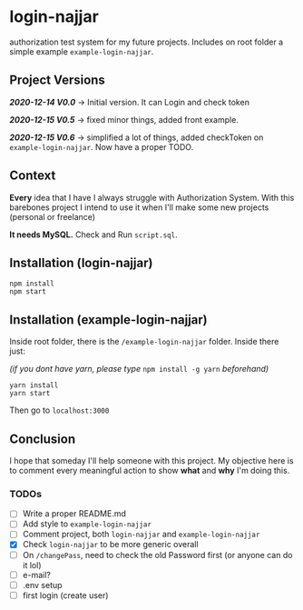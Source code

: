 # login-najjar
authorization test system for my future projects. Includes on root folder a simple example `example-login-najjar`.

## Project Versions
***2020-12-14 V0.0*** -> Initial version. It can Login and check token

***2020-12-15 V0.5*** -> fixed minor things, added front example.

***2020-12-15 V0.6*** -> simplified a lot of things, added checkToken on `example-login-najjar`. Now have a proper TODO.

## Context
**Every** idea that I have I always struggle with Authorization System. With this barebones project I intend to use it when I'll make some new projects (personal or freelance)

**It needs MySQL.** Check and Run `script.sql`.

## Installation (login-najjar)
```
npm install
npm start
```

## Installation (example-login-najjar)
Inside root folder, there is the `/example-login-najjar` folder. Inside there just:

*(if you dont have yarn, please type* `npm install -g yarn` *beforehand)*

```
yarn install
yarn start
```

Then go to `localhost:3000`

## Conclusion
I hope that someday I'll help someone with this project. My objective here is to comment every meaningful action to show **what** and **why** I'm doing this.

### TODOs
- [ ] Write a proper README.md
- [ ] Add style to `example-login-najjar`
- [ ] Comment project, both `login-najjar` and `example-login-najjar`
- [X] Check `login-najjar` to be more generic overall
- [ ] On `/changePass`, need to check the old Password first (or anyone can do it lol)
- [ ] e-mail?
- [ ] .env setup
- [ ] first login (create user)
